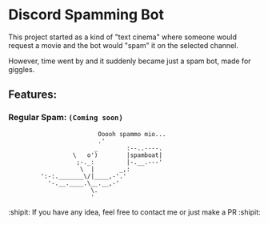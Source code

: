 # Discord Spamming Bot

This project started as a kind of "text cinema" where someone would request a movie and the bot would "spam" it on the selected channel.

However, time went by and it suddenly became just a spam bot, made for giggles.


## Features:

###  Regular Spam: `(Coming soon)`




                             Ooooh spammo mio...
                             .'
                            _        :--..----.
                      \   o')        |spamboat|
                       ;-._:         |-.__.---'
                        \  |       _,: 
             ':-:._______\/|____,-'.'            
               '-.__.____.\__.__,-'         
                           \.       
                           '      


  :shipit: If you have any idea, feel free to contact me or just make a PR :shipit:
  
